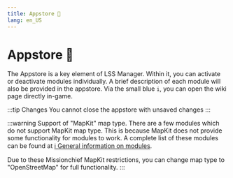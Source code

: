 ```yaml
---
title: Appstore 🛒
lang: en_US
---
```


# Appstore :shopping_cart:

The Appstore is a key element of LSS Manager. Within it, you can activate or deactivate modules individually. A brief description of each module will also be provided in the appstore. Via the small blue `i`, you can open the wiki page directly in-game. 

:::tip Changes
You cannot close the appstore with unsaved changes
:::

:::warning Support of "MapKit" map type.
There are a few modules which do not support MapKit map type. This is because MapKit does not provide some functionality for modules to work. A complete list of these modules can be found at [ℹ️ General information on modules][docs.apps].

Due to these Missionchief MapKit restrictions, you can change map type to "OpenStreetMap" for full functionality.
:::

<!-- ==START_FOOTER== Do NOT edit anything below this line! Any edits will be removed as content is auto generated! -->
[lssm.status]: https://status.lss-manager.de/
[lssm.discord]: https://discord.gg/RcTNjpB
[lssm.userscript]: https://v4.lss-manager.de/lssm-v4.user.js
[lssm.donations]: https://donate.lss-manager.de/
[docs]: https://docs.lss-manager.de/
[docs.home]: /en_US/
[docs.apps]: /en_US/apps.md
[docs.appstore]: /en_US/appstore.md
[docs.bugs]: /en_US/bugs.md
[docs.error_report]: /en_US/error_report.md
[docs.faq]: /en_US/faq.md
[docs.metadata]: /en_US/metadata.md
[docs.other]: /en_US/other.md
[docs.settings]: /en_US/settings.md
[docs.suggestions]: /en_US/suggestions.md
[docs.support]: /en_US/support.md
[games.self]: https://missionchief.com
[tampermonkey]: https://tampermonkey.net/
[github]: https://github.com/LSS-Manager/LSSM-V.4
[github.issues]: https://github.com/LSS-Manager/LSSM-V.4/issues
[github.issues.open]: https://github.com/LSS-Manager/LSSM-V.4/issues?q=is%3Aissue+is%3Aopen+label%3Abug